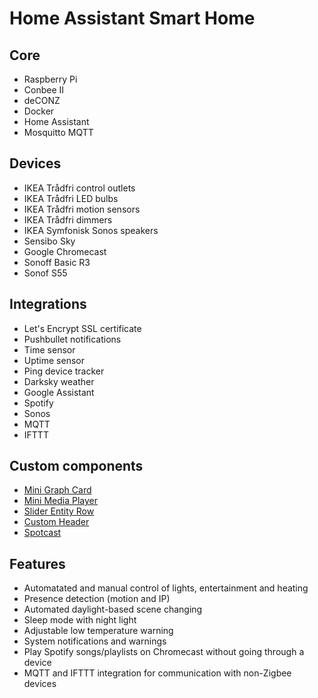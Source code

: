 
# Home Assistant Smart Home
## Core

 - Raspberry Pi
 - Conbee II
 - deCONZ
 - Docker
 - Home Assistant
 - Mosquitto MQTT

## Devices

 - IKEA Trådfri control outlets
 - IKEA Trådfri LED bulbs
 - IKEA Trådfri motion sensors
 - IKEA Trådfri dimmers
 - IKEA Symfonisk Sonos speakers
 - Sensibo Sky
 - Google Chromecast
 - Sonoff Basic R3
 - Sonof S55

## Integrations
 - Let's Encrypt SSL certificate
 - Pushbullet notifications
 - Time sensor
 - Uptime sensor
 - Ping device tracker
 - Darksky weather
 - Google Assistant
 - Spotify
 - Sonos
 - MQTT
 - IFTTT
 
## Custom components
 - [Mini Graph Card](https://github.com/kalkih/mini-graph-card)
 - [Mini Media Player](https://github.com/kalkih/mini-media-player)
 - [Slider Entity Row](https://github.com/thomasloven/lovelace-slider-entity-row)
 - [Custom Header](https://github.com/maykar/custom-header)
 - [Spotcast](https://github.com/fondberg/spotcast)
 
 ## Features
  - Automatated and manual control of lights, entertainment and heating
  - Presence detection (motion and IP)
  - Automated daylight-based scene changing
  - Sleep mode with night light
  - Adjustable low temperature warning
  - System notifications and warnings
  - Play Spotify songs/playlists on Chromecast without going through a device
  - MQTT and IFTTT integration for communication with non-Zigbee devices
